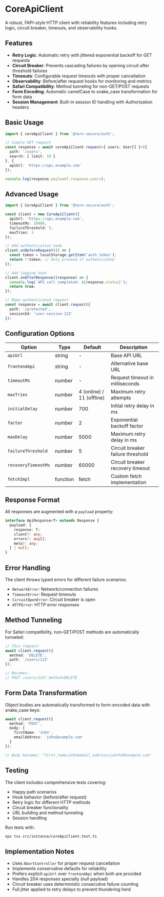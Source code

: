 # CoreApiClient

A robust, FAPI-style HTTP client with reliability features including retry logic, circuit breaker, timeouts, and observability hooks.

## Features

- **Retry Logic**: Automatic retry with jittered exponential backoff for GET requests
- **Circuit Breaker**: Prevents cascading failures by opening circuit after threshold failures
- **Timeouts**: Configurable request timeouts with proper cancellation
- **Observability**: Before/after request hooks for monitoring and metrics
- **Safari Compatibility**: Method tunneling for non-GET/POST requests
- **Form Encoding**: Automatic camelCase to snake_case transformation for form data
- **Session Management**: Built-in session ID handling with Authorization headers

## Basic Usage

```typescript
import { coreApiClient } from '@tern-secure/auth';

// Simple GET request
const response = await coreApiClient.request<{ users: User[] }>({
  path: '/users',
  search: { limit: 10 }
}, {
  apiUrl: 'https://api.example.com'
});

console.log(response.payload?.response.users);
```

## Advanced Usage

```typescript
import { CoreApiClient } from '@tern-secure/auth';

const client = new CoreApiClient({
  apiUrl: 'https://api.example.com',
  timeoutMs: 10000,
  failureThreshold: 5,
  maxTries: 3
});

// Add authentication hook
client.onBeforeRequest(() => {
  const token = localStorage.getItem('auth_token');
  return !!token; // Only proceed if authenticated
});

// Add logging hook
client.onAfterResponse((response) => {
  console.log(`API call completed: ${response.status}`);
  return true;
});

// Make authenticated request
const response = await client.request({
  path: '/protected',
  sessionId: 'user-session-123'
});
```

## Configuration Options

| Option | Type | Default | Description |
|--------|------|---------|-------------|
| `apiUrl` | string | - | Base API URL |
| `frontendApi` | string | - | Alternative base URL |
| `timeoutMs` | number | - | Request timeout in milliseconds |
| `maxTries` | number | 4 (online) / 11 (offline) | Maximum retry attempts |
| `initialDelay` | number | 700 | Initial retry delay in ms |
| `factor` | number | 2 | Exponential backoff factor |
| `maxDelay` | number | 5000 | Maximum retry delay in ms |
| `failureThreshold` | number | 5 | Circuit breaker failure threshold |
| `recoveryTimeoutMs` | number | 60000 | Circuit breaker recovery timeout |
| `fetchImpl` | function | fetch | Custom fetch implementation |

## Response Format

All responses are augmented with a `payload` property:

```typescript
interface ApiResponse<T> extends Response {
  payload: {
    response: T;
    client?: any;
    errors?: any[];
    meta?: any;
  } | null;
}
```

## Error Handling

The client throws typed errors for different failure scenarios:

- `NetworkError`: Network/connection failures
- `TimeoutError`: Request timeouts
- `CircuitOpenError`: Circuit breaker is open
- `HTTPError`: HTTP error responses

## Method Tunneling

For Safari compatibility, non-GET/POST methods are automatically tunneled:

```typescript
// This request:
await client.request({
  method: 'DELETE',
  path: '/users/123'
});

// Becomes:
// POST /users/123?_method=DELETE
```

## Form Data Transformation

Object bodies are automatically transformed to form-encoded data with snake_case keys:

```typescript
await client.request({
  method: 'POST',
  body: {
    firstName: 'John',
    emailAddress: 'john@example.com'
  }
});

// Body becomes: "first_name=John&email_address=john%40example.com"
```

## Testing

The client includes comprehensive tests covering:

- Happy path scenarios
- Hook behavior (before/after request)
- Retry logic for different HTTP methods
- Circuit breaker functionality
- URL building and method tunneling
- Session handling

Run tests with:
```bash
npx tsx src/instance/coreApiClient.test.ts
```

## Implementation Notes

- Uses `AbortController` for proper request cancellation
- Implements conservative defaults for reliability
- Prefers explicit `apiUrl` over `frontendApi` when both are provided
- Handles 204 responses specially (null payload)
- Circuit breaker uses deterministic consecutive failure counting
- Full jitter applied to retry delays to prevent thundering herd
